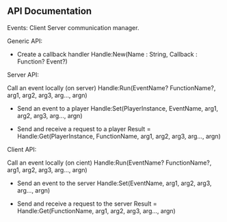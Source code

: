 ## API Documentation

Events:
Client Server communication manager. 

Generic API: 

- Create a callback handler
Handle:New(Name : String, Callback : Function? Event?)


Server API: 

Call an event locally (on server)
Handle:Run(EventName? FunctionName?, arg1, arg2, arg3, arg..., argn)

- Send an event to a player 
Handle:Set(PlayerInstance, EventName, arg1, arg2, arg3, arg..., argn)

- Send and receive a request to a player
Result = Handle:Get(PlayerInstance, FunctionName, arg1, arg2, arg3, arg..., argn)


Client API: 

Call an event locally (on cient)
Handle:Run(EventName? FunctionName?, arg1, arg2, arg3, arg..., argn)

- Send an event to the server
Handle:Set(EventName, arg1, arg2, arg3, arg..., argn)

- Send and receive a request to the server
Result = Handle:Get(FunctionName, arg1, arg2, arg3, arg..., argn)
    